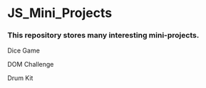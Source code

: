 # JS_Mini_Projects

<h3>This repository stores many interesting mini-projects.</h3>

<p>Dice Game</p>
<p>DOM Challenge</p>
<p>Drum Kit</p>